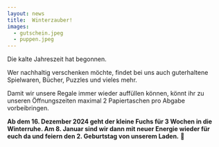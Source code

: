 ```yaml
---
layout: news
title:  Winterzauber!
images:
  - gutschein.jpeg
  - puppen.jpeg
---
```


Die kalte Jahreszeit hat begonnen.

Wer nachhaltig verschenken möchte, findet bei uns auch guterhaltene Spielwaren, Bücher, Puzzles und vieles mehr.

Damit wir unsere Regale immer wieder auffüllen können, könnt ihr zu unseren Öffnungszeiten maximal 2 Papiertaschen pro Abgabe vorbeibringen. 

__Ab dem 16. Dezember 2024 geht der kleine Fuchs für 3 Wochen in die Winterruhe.
Am 8. Januar sind wir dann mit neuer Energie wieder für euch da und feiern den 2. Geburtstag von unserem Laden.__ 🦊
